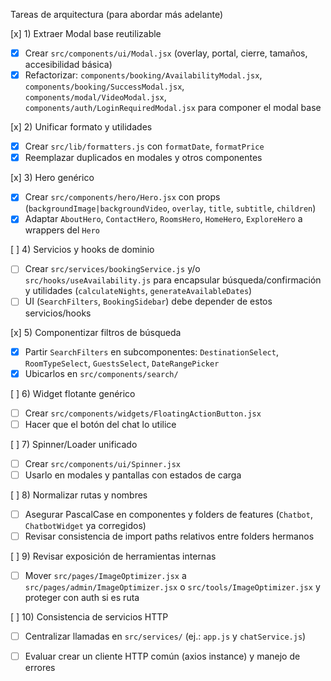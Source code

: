 Tareas de arquitectura (para abordar más adelante)

[x] 1) Extraer Modal base reutilizable
- [x] Crear `src/components/ui/Modal.jsx` (overlay, portal, cierre, tamaños, accesibilidad básica)
- [x] Refactorizar: `components/booking/AvailabilityModal.jsx`, `components/booking/SuccessModal.jsx`, `components/modal/VideoModal.jsx`, `components/auth/LoginRequiredModal.jsx` para componer el modal base

[x] 2) Unificar formato y utilidades
- [x] Crear `src/lib/formatters.js` con `formatDate`, `formatPrice`
- [x] Reemplazar duplicados en modales y otros componentes

[x] 3) Hero genérico
- [x] Crear `src/components/hero/Hero.jsx` con props (`backgroundImage|backgroundVideo`, `overlay`, `title`, `subtitle`, `children`)
- [x] Adaptar `AboutHero`, `ContactHero`, `RoomsHero`, `HomeHero`, `ExploreHero` a wrappers del `Hero`

[ ] 4) Servicios y hooks de dominio
- [ ] Crear `src/services/bookingService.js` y/o `src/hooks/useAvailability.js` para encapsular búsqueda/confirmación y utilidades (`calculateNights`, `generateAvailableDates`)
- [ ] UI (`SearchFilters`, `BookingSidebar`) debe depender de estos servicios/hooks

[x] 5) Componentizar filtros de búsqueda
- [x] Partir `SearchFilters` en subcomponentes: `DestinationSelect`, `RoomTypeSelect`, `GuestsSelect`, `DateRangePicker`
- [x] Ubicarlos en `src/components/search/`

[ ] 6) Widget flotante genérico
- [ ] Crear `src/components/widgets/FloatingActionButton.jsx`
- [ ] Hacer que el botón del chat lo utilice

[ ] 7) Spinner/Loader unificado
- [ ] Crear `src/components/ui/Spinner.jsx`
- [ ] Usarlo en modales y pantallas con estados de carga

[ ] 8) Normalizar rutas y nombres
- [ ] Asegurar PascalCase en componentes y folders de features (`Chatbot`, `ChatbotWidget` ya corregidos)
- [ ] Revisar consistencia de import paths relativos entre folders hermanos

[ ] 9) Revisar exposición de herramientas internas
- [ ] Mover `src/pages/ImageOptimizer.jsx` a `src/pages/admin/ImageOptimizer.jsx` o `src/tools/ImageOptimizer.jsx` y proteger con auth si es ruta

[ ] 10) Consistencia de servicios HTTP
- [ ] Centralizar llamadas en `src/services/` (ej.: `app.js` y `chatService.js`)
- [ ] Evaluar crear un cliente HTTP común (axios instance) y manejo de errores


